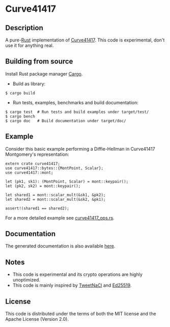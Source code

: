 # Curve41417

## Description

A pure-[Rust](http://www.rust-lang.org/) implementation of [Curve41417](http://safecurves.cr.yp.to/). This code is experimental, don't use it for anything real.


## Building from source

Install Rust package manager [Cargo](https://github.com/rust-lang/cargo).

* Build as library:

```
$ cargo build
```

* Run tests, examples, benchmarks and build documentation:

```
$ cargo test  # Run tests and build examples under target/test/
$ cargo bench
$ cargo doc   # Build documentation under target/doc/
```


## Example

Consider this basic example performing a Diffie-Hellman in Curve41417 Montgomery's representation:

```
extern crate curve41417;
use curve41417::bytes::{MontPoint, Scalar};
use curve41417::mont;

let (pk1, sk1): (MontPoint, Scalar) = mont::keypair();
let (pk2, sk2) = mont::keypair();

let shared1 = mont::scalar_mult(&sk1, &pk2);
let shared2 = mont::scalar_mult(&sk2, &pk1);

assert!(shared1 == shared2);
```

For a more detailed example see [curve41417_ops.rs](examples/curve41417_ops.rs).


## Documentation

The generated documentation is also available [here](http://seb.dbzteam.org/curve41417.rs/curve41417/).


## Notes

* This code is experimental and its crypto operations are highly unoptimized.
* This code is mainly inspired by [TweetNaCl](http://tweetnacl.cr.yp.to/) and [Ed25519](http://ed25519.cr.yp.to/software.html).


## License

This code is distributed under the terms of both the MIT license and the Apache License (Version 2.0).
